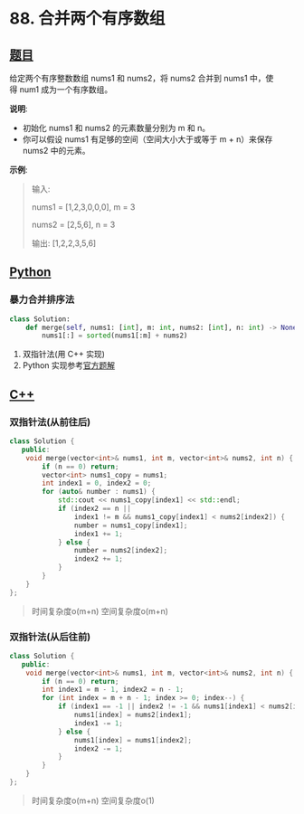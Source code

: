 # 88. 合并两个有序数组
## [题目](https://leetcode-cn.com/problems/merge-sorted-array/)
给定两个有序整数数组 nums1 和 nums2，将 nums2 合并到 nums1 中，使得 num1 成为一个有序数组。

**说明**:

- 初始化 nums1 和 nums2 的元素数量分别为 m 和 n。
- 你可以假设 nums1 有足够的空间（空间大小大于或等于 m + n）来保存 nums2 中的元素。

**示例**:

> 输入:
>
> nums1 = [1,2,3,0,0,0], m = 3
>
> nums2 = [2,5,6],       n = 3
>
>
> 输出: [1,2,2,3,5,6]

## [Python](./88.%20合并两个有序数组.py)
### 暴力合并排序法
``` python
class Solution:
    def merge(self, nums1: [int], m: int, nums2: [int], n: int) -> None:
        nums1[:] = sorted(nums1[:m] + nums2)
```

1. 双指针法(用 C++ 实现)
2. Python 实现参考[官方题解](https://leetcode-cn.com/problems/merge-sorted-array/solution/he-bing-liang-ge-you-xu-shu-zu-by-leetcode/)

## [C++](./88.%20合并两个有序数组.cc)
### 双指针法(从前往后)
``` C++
class Solution {
   public:
    void merge(vector<int>& nums1, int m, vector<int>& nums2, int n) {
        if (n == 0) return;
        vector<int> nums1_copy = nums1;
        int index1 = 0, index2 = 0;
        for (auto& number : nums1) {
            std::cout << nums1_copy[index1] << std::endl;
            if (index2 == n ||
                index1 != m && nums1_copy[index1] < nums2[index2]) {
                number = nums1_copy[index1];
                index1 += 1;
            } else {
                number = nums2[index2];
                index2 += 1;
            }
        }
    }
};
```
> 时间复杂度o(m+n) 空间复杂度o(m+n)
### 双指针法(从后往前)
``` C++
class Solution {
   public:
    void merge(vector<int>& nums1, int m, vector<int>& nums2, int n) {
        if (n == 0) return;
        int index1 = m - 1, index2 = n - 1;
        for (int index = m + n - 1; index >= 0; index--) {
            if (index1 == -1 || index2 != -1 && nums1[index1] < nums2[index2]) {
                nums1[index] = nums2[index1];
                index1 -= 1;
            } else {
                nums1[index] = nums1[index2];
                index2 -= 1;
            }
        }
    }
};
```
> 时间复杂度o(m+n) 空间复杂度o(1)
